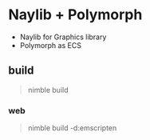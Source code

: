 # Naylib + Polymorph

- Naylib for Graphics library
- Polymorph as ECS

## build

> nimble build

### web
> nimble build -d:emscripten
